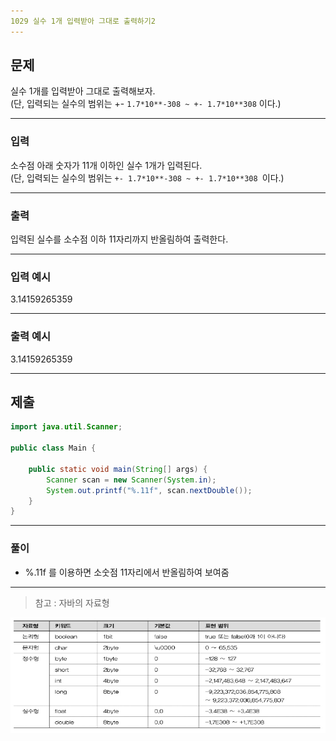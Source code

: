 ```yaml
---
1029 실수 1개 입력받아 그대로 출력하기2
---
```

문제
---
실수 1개를 입력받아 그대로 출력해보자.   
(단, 입력되는 실수의 범위는 +- `1.7*10**-308 ~ +- 1.7*10**308` 이다.)

---
### 입력 

소수점 아래 숫자가 11개 이하인 실수 1개가 입력된다.   
(단, 입력되는 실수의 범위는 `+- 1.7*10**-308 ~ +- 1.7*10**308 `이다.)


---
### 출력   

입력된 실수를 소수점 이하 11자리까지 반올림하여 출력한다.

---
### 입력 예시

3.14159265359

---
### 출력 예시

3.14159265359

---
제출
---
```java
import java.util.Scanner;

public class Main {

	public static void main(String[] args) {
		Scanner scan = new Scanner(System.in);
		System.out.printf("%.11f", scan.nextDouble());
	}
}
```
---
### 풀이
* %.11f 를 이용하면 소숫점 11자리에서 반올림하여 보여줌

---

> 참고 : 자바의 자료형
> 
![](images/1029.PNG)
